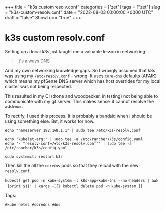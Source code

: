 +++
title = "k3s custom resolv.conf"
categories = ["zet"]
tags = ["zet"]
slug = "k3s-custom-resolv.conf"
date = "2022-08-03 00:00:00 +0000 UTC"
draft = "false"
ShowToc = "true"
+++

# k3s custom resolv.conf

Setting up a local k3s just taught me a valuable lesson in networking.

> It's always DNS

And my own networking knowledge gaps. So I wrongly assumed that k3s was 
using my `/etc/resolv.conf` - wrong. It uses `core-dns` defaults (AFAIK)
which means my pfSense DNS server which has host overrides for my local cluster
was not being respected. 

This resulted in my CI (drone and woodpecker, in testing) not being able
to communicate with my git server. This makes sense, it cannot resolve 
the address.

To rectify, I used this process. It is probably a bandaid when I should
be using something else. But, it works for now.

```shell
echo "nameserver 192.168.1.1" | sudo tee /etc/k3s-resolv.conf

echo 'kubelet-arg:' | sudo tee -a /etc/rancher/k3s/config.yaml
echo '- "resolv-conf=/etc/k3s-resolv.conf"' | sudo tee -a /etc/rancher/k3s/config.yaml

sudo systemctl restart k3s
```

Then kill the all the `coredns` pods so that they reload with the new 
`resolv.conf`.

```shell
kubectl get pod -n kube-system -l k8s-app=kube-dns --no-headers | awk '{print $1}' | xargs -I{} kubectl delete pod -n kube-system {}
```

Tags:

    #kubernetes #coredns #dns


